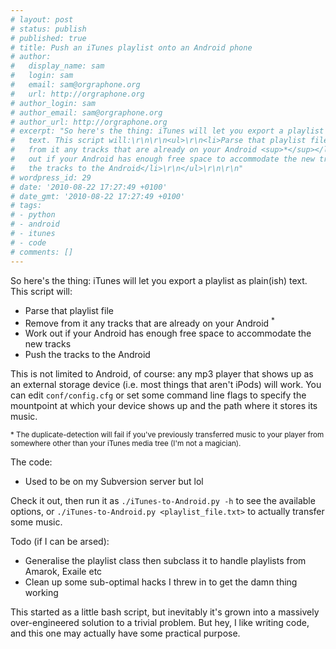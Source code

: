 ```yaml
---
# layout: post
# status: publish
# published: true
# title: Push an iTunes playlist onto an Android phone
# author:
#   display_name: sam
#   login: sam
#   email: sam@orgraphone.org
#   url: http://orgraphone.org
# author_login: sam
# author_email: sam@orgraphone.org
# author_url: http://orgraphone.org
# excerpt: "So here's the thing: iTunes will let you export a playlist as plain(ish)
#   text. This script will:\r\n\r\n<ul>\r\n<li>Parse that playlist file</li>\r\n<li>Remove
#   from it any tracks that are already on your Android <sup>*</sup></li>\r\n<li>Work
#   out if your Android has enough free space to accommodate the new tracks</li>\r\n<li>Push
#   the tracks to the Android</li>\r\n</ul>\r\n\r\n"
# wordpress_id: 29
# date: '2010-08-22 17:27:49 +0100'
# date_gmt: '2010-08-22 17:27:49 +0100'
# tags:
# - python
# - android
# - itunes
# - code
# comments: []
---
```

<p>So here's the thing: iTunes will let you export a playlist as plain(ish) text. This script will:</p>
<ul>
<li>Parse that playlist file</li>
<li>Remove from it any tracks that are already on your Android <sup>*</sup></li>
<li>Work out if your Android has enough free space to accommodate the new tracks</li>
<li>Push the tracks to the Android</li>
</ul>
<p>This is not limited to Android, of course: any mp3 player that shows up as an external storage device (i.e. most things that aren't iPods) will work. You can edit <code>conf/config.cfg</code> or set some command line flags to specify the mountpoint at which your device shows up and the path where it stores its music.</p>
<p><sub>* The duplicate-detection will fail if you've previously transferred music to your player from somewhere other than your iTunes media tree (I'm not a magician).</sub></p>
<p>The code:</p>
<ul>
<li>Used to be on my Subversion server but lol</li>
</ul>
<p>Check it out, then run it as <code>./iTunes-to-Android.py -h</code> to see the available options, or <code>./iTunes-to-Android.py &lt;playlist_file.txt&gt;</code> to actually transfer some music.</p>
<p>Todo (if I can be arsed):</p>
<ul>
<li>Generalise the playlist class then subclass it to handle playlists from Amarok, Exaile etc</li>
<li>Clean up some sub-optimal hacks I threw in to get the damn thing working</li>
</ul>
<p>This started as a little bash script, but inevitably it's grown into a massively over-engineered solution to a trivial problem. But hey, I like writing code, and this one may actually have some practical purpose.</p>
